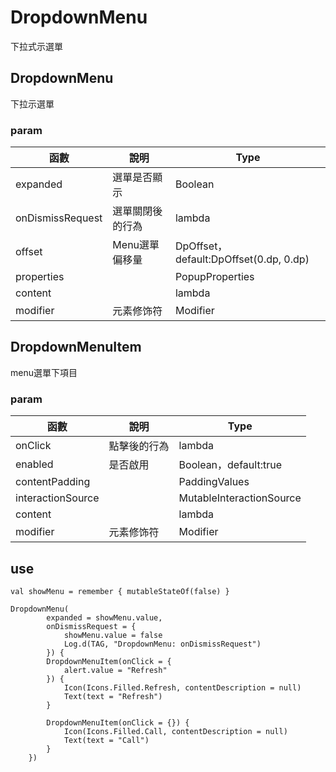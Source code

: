 # DropdownMenu

下拉式示選單

## DropdownMenu

下拉示選單

### param

| 函數 | 說明 | Type|
| --- | --- | --- |
| expanded | 選單是否顯示 | Boolean |
| onDismissRequest | 選單關閉後的行為 | lambda |
| offset | Menu選單偏移量 | DpOffset，default:DpOffset(0.dp, 0.dp) |
| properties | | PopupProperties |
| content | | lambda |
| modifier | 元素修饰符 | Modifier |

## DropdownMenuItem

menu選單下項目

### param

| 函數 | 說明 | Type|
| --- | --- | --- |
| onClick | 點擊後的行為 | lambda |
| enabled | 是否啟用 | Boolean，default:true |
| contentPadding | | PaddingValues |
| interactionSource | | MutableInteractionSource |
| content | | lambda |
| modifier | 元素修饰符 | Modifier |

## use

```
val showMenu = remember { mutableStateOf(false) }

DropdownMenu(
        expanded = showMenu.value,
        onDismissRequest = {
            showMenu.value = false
            Log.d(TAG, "DropdownMenu: onDismissRequest")
        }) {
        DropdownMenuItem(onClick = {
            alert.value = "Refresh"
        }) {
            Icon(Icons.Filled.Refresh, contentDescription = null)
            Text(text = "Refresh")
        }

        DropdownMenuItem(onClick = {}) {
            Icon(Icons.Filled.Call, contentDescription = null)
            Text(text = "Call")
        }
    })
```
